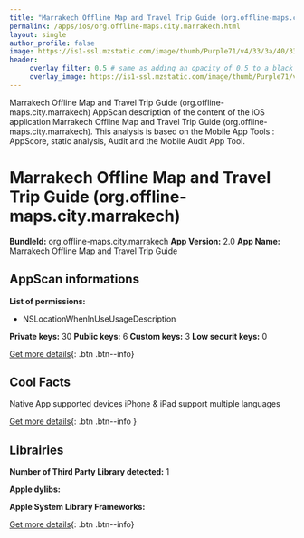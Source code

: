 ```yaml
---
title: "Marrakech Offline Map and Travel Trip Guide (org.offline-maps.city.marrakech)"
permalink: /apps/ios/org.offline-maps.city.marrakech.html
layout: single
author_profile: false
image: https://is1-ssl.mzstatic.com/image/thumb/Purple71/v4/33/3a/40/333a401c-9390-7a1b-f0ff-2cdb68ebcb61/pr_source.png/512x512bb.jpg
header: 
     overlay_filter: 0.5 # same as adding an opacity of 0.5 to a black background
     overlay_image: https://is1-ssl.mzstatic.com/image/thumb/Purple71/v4/33/3a/40/333a401c-9390-7a1b-f0ff-2cdb68ebcb61/pr_source.png/512x512bb.jpg
---
```

Marrakech Offline Map and Travel Trip Guide (org.offline-maps.city.marrakech) AppScan description of the content of the iOS application Marrakech Offline Map and Travel Trip Guide (org.offline-maps.city.marrakech). This analysis is based on the Mobile App Tools : AppScore, static analysis, Audit and the Mobile Audit App Tool.

# Marrakech Offline Map and Travel Trip Guide (org.offline-maps.city.marrakech)

**BundleId:** org.offline-maps.city.marrakech
**App Version:** 2.0
**App Name:** Marrakech Offline Map and Travel Trip Guide


## AppScan informations 

**List of permissions:** 
- NSLocationWhenInUseUsageDescription
  
  
**Private keys:** 30
**Public keys:** 6
**Custom keys:** 3
**Low securit keys:** 0
  
[Get more details](/pricing.html){: .btn .btn--info}

## Cool Facts

Native App
supported devices iPhone & iPad
support multiple languages
  
[Get more details](/pricing.html){: .btn .btn--info }

## Librairies 
**Number of Third Party Library detected:** 1


**Apple dylibs:**


**Apple System Library Frameworks:**


  
[Get more details](/pricing.html){: .btn .btn--info}

